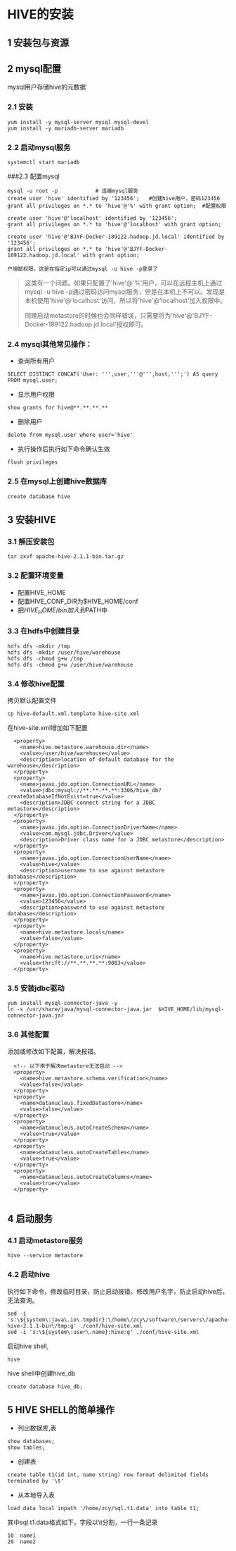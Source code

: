 # HIVE的安装

## 1 安装包与资源


## 2 mysql配置
mysql用户存储hive的元数据
### 2.1 安装

```
yum install -y mysql-server mysql mysql-devel
yum install -y mariadb-server mariadb
```

### 2.2 启动mysql服务

```
systemctl start mariadb
```

###2.3 配置mysql

```
mysql -u root -p			# 连接mysql服务
create user 'hive' identified by '123456';   #创建hive用户，密码123456
grant all privileges on *.* to 'hive'@'%' with grant option;  #配置权限

create user 'hive'@'localhost' identified by '123456';
grant all privileges on *.* to 'hive'@'localhost' with grant option;  

create user 'hive'@'BJYF-Docker-189122.hadoop.jd.local' identified by '123456';
grant all privileges on *.* to 'hive'@'BJYF-Docker-189122.hadoop.jd.local' with grant option;  

户端赋权限。这是在指定ip可以通过mysql -u hive -p登录了

```
> 这类有一个问题。如果只配置了'hive'@'%'用户，可以在远程主机上通过mysql -u hive -p通过密码访问mysql服务，但是在本机上不可以。发现是本机使用'hive'@'localhost'访问，所以将'hive'@'localhost'加入权限中。
> 
> 同理启动metastore的时候也会同样错误，只需要将为'hive'@'BJYF-Docker-189122.hadoop.jd.local'授权即可。


### 2.4 mysql其他常见操作：

* 查询所有用户

```
SELECT DISTINCT CONCAT('User: ''',user,'''@''',host,''';') AS query FROM mysql.user;
```

* 显示用户权限

```
show grants for hive@**.**.**.**
```

* 删除用户

````
delete from mysql.user where user='hive'
````

* 执行操作后执行如下命令确认生效

```
flush privileges
```


### 2.5 在mysql上创建hive数据库

```
create database hive
```

## 3 安装HIVE

### 3.1 解压安装包

```
tar zxvf apache-hive-2.1.1-bin.tar.gz
```

### 3.2 配置环境变量
* 配置HIVE_HOME
* 配置HIVE_CONF_DIR为$HIVE_HOME/conf
* 把$HIVE_HOME/bin加入到$PATH中

### 3.3 在hdfs中创建目录

```
hdfs dfs -mkdir /tmp
hdfs dfs -mkdir /user/hive/warehouse
hdfs dfs -chmod g+w /tmp
hdfs dfs -chmod g+w /user/hive/warehouse
```

### 3.4 修改hive配置
拷贝默认配置文件

```
cp hive-default.xml.template hive-site.xml
```
在hive-site.xml增加如下配置

```
  <property>
    <name>hive.metastore.warehouse.dir</name>
    <value>/user/hive/warehouse</value>
    <description>location of default database for the warehouse</description>
  </property>
  <property>
    <name>javax.jdo.option.ConnectionURL</name>
    <value>jdbc:mysql://**.**.**.**:3306/hive_db?createDatabaseIfNotExist=true</value>
    <description>JDBC connect string for a JDBC metastore</description>
  </property>
  <property>
    <name>javax.jdo.option.ConnectionDriverName</name>
    <value>com.mysql.jdbc.Driver</value>
    <description>Driver class name for a JDBC metastore</description>
  </property>
  <property>
    <name>javax.jdo.option.ConnectionUserName</name>
    <value>hive</value>
    <description>username to use against metastore database</description>
  </property>
  <property>
    <name>javax.jdo.option.ConnectionPassword</name>
    <value>123456</value>
    <description>password to use against metastore database</description>
  </property>
  <property>
    <name>hive.metastore.local</name>
    <value>false</value>
  </property>
  <property>
    <name>hive.metastore.uris</name>
    <value>thrift://**.**.**.**:9083</value>
  </property>  
```

### 3.5 安装jdbc驱动

```
yum install mysql-connector-java -y
ln -s /usr/share/java/mysql-connector-java.jar  $HIVE_HOME/lib/mysql-connector-java.jar
```
### 3.6 其他配置

添加或修改如下配置，解决报错。

```
  <!-- 以下用于解决metastore无法启动 -->
  <property>
    <name>hive.metastore.schema.verification</name>
    <value>false</value>
  </property>
  <property>  
    <name>datanucleus.fixedDatastore</name>  
    <value>false</value>   
  </property>  
  <property>  
    <name>datanucleus.autoCreateSchema</name>  
    <value>true</value>  
  </property>      
  <property>  
    <name>datanucleus.autoCreateTables</name>  
    <value>true</value>  
  </property>      
  <property>  
    <name>datanucleus.autoCreateColumns</name>  
    <value>true</value>  
  </property> 
  
```


## 4 启动服务
### 4.1 启动metastore服务

```
hive --service metastore
```
### 4.2 启动hive
执行如下命令，修改临时目录，防止启动报错。修改用户名字，防止启动hive后，无法查询。

```
sed -i 's:\${system\:java\.io\.tmpdir}:\/home\/zcy\/software\/servers\/apache-hive-2.1.1-bin\/tmp:g' ./conf/hive-site.xml
sed -i 's:\${system\:user\.name}:hive:g' ./conf/hive-site.xml
```

启动hive shell,

```
hive
```

hive shell中创建hive_db

```
create database hive_db;
```
## 5 HIVE SHELL的简单操作

* 列出数据库,表

```
show databases;
show tables;
```

* 创建表

```
create table t1(id int, name string) row format delimited fields terminated by '\t'
```

* 从本地导入表

```
load data local inpath '/home/zcy/sql.t1.data' into table t1;
```
其中sql.t1.data格式如下，字段以\t分割，一行一条记录

```
10	name1
20	name2
```
